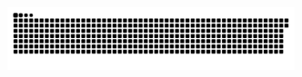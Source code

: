 <picture>
  <source media="(prefers-color-scheme: dark)" srcset="https://raw.githubusercontent.com/MarineHakobyan/MarineHakobyan/e627fd3cd876e903deeac7b2f75869fb007c3cc6/github-contribution-grid-snake-dark.svg" />
  <source media="(prefers-color-scheme: light)" srcset="https://raw.githubusercontent.com/MarineHakobyan/MarineHakobyan/e627fd3cd876e903deeac7b2f75869fb007c3cc6/github-contribution-grid-snake.svg" />
  <img alt="github-snake" src="https://raw.githubusercontent.com/MarineHakobyan/MarineHakobyan/e627fd3cd876e903deeac7b2f75869fb007c3cc6/github-contribution-grid-snake-dark.svg" />
</picture>
